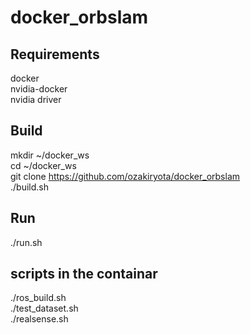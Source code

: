# docker_orbslam

## Requirements
docker  
nvidia-docker  
nvidia driver
## Build
mkdir ~/docker_ws  
cd ~/docker_ws  
git clone https://github.com/ozakiryota/docker_orbslam  
./build.sh
## Run
./run.sh
## scripts in the containar
./ros_build.sh  
./test_dataset.sh  
./realsense.sh
